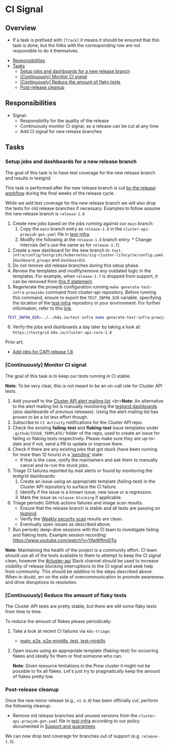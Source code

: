 # CI Signal

## Overview

* If a task is prefixed with `[Track]` it means it should be ensured that this task is done, but the folks with the corresponding role are not responsible to do it themselves.

<!-- START doctoc generated TOC please keep comment here to allow auto update -->
<!-- DON'T EDIT THIS SECTION, INSTEAD RE-RUN doctoc TO UPDATE -->

- [Responsibilities](#responsibilities)
- [Tasks](#tasks)
  - [Setup jobs and dashboards for a new release branch](#setup-jobs-and-dashboards-for-a-new-release-branch)
  - [[Continuously] Monitor CI signal](#continuously-monitor-ci-signal)
  - [[Continuously] Reduce the amount of flaky tests](#continuously-reduce-the-amount-of-flaky-tests)
  - [Post-release cleanup](#post-release-cleanup)

<!-- END doctoc generated TOC please keep comment here to allow auto update -->

## Responsibilities

* Signal:
  * Responsibility for the quality of the release
  * Continuously monitor CI signal, so a release can be cut at any time
  * Add CI signal for new release branches

## Tasks

### Setup jobs and dashboards for a new release branch

The goal of this task is to have test coverage for the new release branch and results in testgrid.

This task is performed after the new release branch is cut [by the release workflow](https://github.com/kubernetes-sigs/cluster-api/blob/defa62d5340f4b49f1acab80cc8cc10727b85291/.github/workflows/release.yaml#L61-L63) during the final weeks of the release cycle.

While we add test coverage for the new release branch we will also drop the tests for old release branches if necessary.  Examples to follow assume the new release branch is `release-1.8`

1. Create new jobs based on the jobs running against our `main` branch:
    1. Copy the `main` branch entry as `release-1.8` in the `cluster-api-prowjob-gen.yaml` file in [test-infra](https://github.com/kubernetes/test-infra/blob/master/config/jobs/kubernetes-sigs/cluster-api/).
    2. Modify the following at the `release-1.8` branch entry:
            * Change intervals (let's use the same as for `release-1.7`).
2. Create a new dashboard for the new branch in: `test-infra/config/testgrids/kubernetes/sig-cluster-lifecycle/config.yaml` (`dashboard_groups` and `dashboards`).
3. Do not remove old release branches during this setup phase.
4. Review the templates and modify/remove any outdated logic in the templates.  For example, when `release-1.7` is dropped from support, it can be removed from [this if statement](https://github.com/kubernetes/test-infra/blob/fa895d9f204e912e2bf0bd42221017a6dedf6065/config/jobs/kubernetes-sigs/cluster-api/templates/cluster-api-periodics-upgrades.yaml.tpl#L42).
5. Regenerate the prowjob configuration running `make generate-test-infra-prowjobs` command from cluster-api repository. Before running this command, ensure to export the `TEST_INFRA_DIR` variable, specifying the location of the [test-infra](https://github.com/kubernetes/test-infra/) repository in your environment. For further information, refer to this [link](https://github.com/kubernetes-sigs/cluster-api/pull/9937).

 ```sh
  TEST_INFRA_DIR=../../k8s.io/test-infra make generate-test-infra-prowjobs
  ```
6. Verify the jobs and dashboards a day later by taking a look at: `https://testgrid.k8s.io/cluster-api-core-1.8`

Prior art:

* [Add jobs for CAPI release 1.8](https://github.com/kubernetes/test-infra/pull/33156)

### [Continuously] Monitor CI signal

The goal of this task is to keep our tests running in CI stable.

**Note**: To be very clear, this is not meant to be an on-call role for Cluster API tests.

1. Add yourself to the [Cluster API alert mailing list](https://github.com/kubernetes/k8s.io/blob/151899b2de933e58a4dfd1bfc2c133ce5a8bbe22/groups/sig-cluster-lifecycle/groups.yaml#L20-L35)
    <br\>**Note**: An alternative to the alert mailing list is manually monitoring the [testgrid dashboards](https://testgrid.k8s.io/cluster-api-core)
    (also dashboards of previous releases). Using the alert mailing list has proven to be a lot less effort though.
2. Subscribe to `CI Activity` notifications for the Cluster API repo.
3. Check the existing **failing-test** and **flaking-test** issue templates under `.github/ISSUE_TEMPLATE/` folder of the repo, used to create an issue for failing or flaking tests respectively. Please make sure they are up-to-date and if not, send a PR to update or improve them.
4. Check if there are any existing jobs that got stuck (have been running for more than 12 hours) in a ['pending'](https://prow.k8s.io/?repo=kubernetes-sigs%2Fcluster-api&state=pending) state:
   - If that is the case, notify the maintainers and ask them to manually cancel and re-run the stuck jobs.   
5. Triage CI failures reported by mail alerts or found by monitoring the testgrid dashboards:
    1. Create an issue using an appropriate template (failing-test) in the Cluster API repository to surface the CI failure.
    2. Identify if the issue is a known issue, new issue or a regression.
    3. Mark the issue as `release-blocking` if applicable.
6. Triage periodic GitHub actions failures and image scan results.
    * Ensure that the release branch is stable and all tests are passing on [testgrid](https://testgrid.k8s.io/sig-cluster-lifecycle-cluster-api).
    * Verify the [Weekly security scan](https://github.com/kubernetes-sigs/cluster-api/actions/workflows/weekly-security-scan.yaml) results are clean.
    * Eventually open issues as described above.
7. Run periodic deep-dive sessions with the CI team to investigate failing and flaking tests. Example session recording: https://www.youtube.com/watch?v=YApWftmiDTg

  **Note**: Maintaining the health of the project is a community effort.  CI team should use all of the tools available to them to attempt to keep the CI signal clean, however the [#cluster-api](https://kubernetes.slack.com/archives/C8TSNPY4T) Slack channel should be used to increase visibility of release blocking interruptions to the CI signal and seek help from community.  This should be *additive* to the steps described above. When in doubt, err on the side of overcommunication to promote awareness and drive disruptions to resolution.  

### [Continuously] Reduce the amount of flaky tests

The Cluster API tests are pretty stable, but there are still some flaky tests from time to time.

To reduce the amount of flakes please periodically:

1. Take a look at recent CI failures via `k8s-triage`:
    * [main: e2e, e2e-mink8s, test, test-mink8s](https://storage.googleapis.com/k8s-triage/index.html?job=.*cluster-api.*(test%7Ce2e)-(mink8s-)*main&xjob=.*-provider-.*)
2. Open issues using an appropriate template (flaking-test) for occurring flakes and ideally fix them or find someone who can.

   **Note**: Given resource limitations in the Prow cluster it might not be possible to fix all flakes. Let's just try to pragmatically keep the amount of flakes pretty low.

### Post-release cleanup
Once the new minor release (e.g., `v1.8.0`) has been officially cut, perform the following cleanup:

- Remove old release branches and unused versions from the `cluster-api-prowjob-gen.yaml` file in [test-infra](https://github.com/kubernetes/test-infra/blob/master/config/jobs/kubernetes-sigs/cluster-api/) according to our policy documented in [Support and guarantees](https://cluster-api.sigs.k8s.io/reference/versions#cluster-api-release-support)

We can now drop test coverage for branches out of support (e.g. `release-1.5`).

